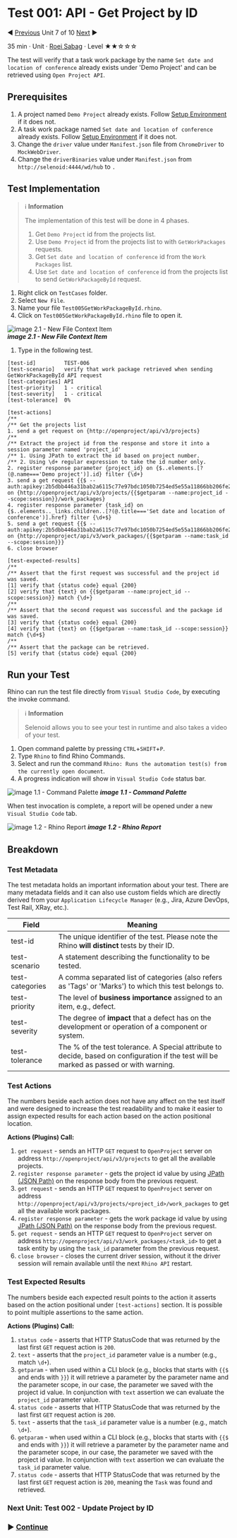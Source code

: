 # Test 001: API - Get Project by ID

:arrow_backward: [Previous]() Unit 7 of 10 [Next]() :arrow_forward:

35 min · Unit · [Roei Sabag](https://www.linkedin.com/in/roei-sabag-247aa18/) · Level ★★☆☆☆
  
The test will verify that a task work package by the name `Set date and location of conference` already exists under 'Demo Project' and can be retrieved using `Open Project API`.  

## Prerequisites

1. A project named `Demo Project` already exists. Follow [Setup Environment](../Tutorials.SetupEnvironment/00.Module.md) if it does not.
2. A task work package named `Set date and location of conference` already exists. Follow [Setup Environment](../Tutorials.SetupEnvironment/00.Module.md) if it does not.
3. Change the `driver` value under `Manifest.json` file from `ChromeDriver` to `MockWebDriver`.
4. Change the `driverBinaries` value under `Manifest.json` from `http://selenoid:4444/wd/hub` to `.`

## Test Implementation

> :information_source: **Information**
>  
> The implementation of this test will be done in 4 phases.
>
> 1. Get `Demo Project` id from the projects list.
> 2. Use `Demo Project` id from the projects list to with `GetWorkPackages` requests.  
> 3. Get `Set date and location of conference` id from the `Work Packages` list.
> 4. Use `Set date and location of conference` id from the projects list to send `GetWorkPackageById` request.  

1. Right click on `TestCases` folder.
2. Select `New File`.
3. Name your file `Test005GetWorkPackageById.rhino`.
4. Click on `Test005GetWorkPackageById.rhino` file to open it.  

![image 2.1 - New File Context Item](./Images/m01u08_1.png)  
_**image 2.1 - New File Context Item**_  

1. Type in the following test.

```rhino
[test-id]         TEST-006
[test-scenario]   verify that work package retrieved when sending GetWorkPackageById API request
[test-categories] API
[test-priority]   1 - critical
[test-severity]   1 - critical
[test-tolerance]  0%

[test-actions]
/**
/** Get the projects list
1. send a get request on {http://openproject/api/v3/projects}
/**
/** Extract the project id from the response and store it into a session parameter named 'project_id'
/** 1. Using JPath to extract the id based on project number.
/** 2. Using \d+ regular expression to take the id number only.
2. register response parameter {project_id} on {$..elements.[?(@.name==='Demo project')].id} filter {\d+}
3. send a get request {{$ --auth:apikey:2b5dbb446a31bab2a6115c77e97bdc1050b7254ed5e55a11866bb206fe27b2c1}} on {http://openproject/api/v3/projects/{{$getparam --name:project_id --scope:session}}/work_packages}
4. register response parameter {task_id} on {$..elements.._links.children..[?(@.title==='Set date and location of conference')].href} filter {\d+$}
5. send a get request {{$ --auth:apikey:2b5dbb446a31bab2a6115c77e97bdc1050b7254ed5e55a11866bb206fe27b2c1}} on {http://openproject/api/v3/work_packages/{{$getparam --name:task_id --scope:session}}}
6. close browser

[test-expected-results]
/**
/** Assert that the first request was successful and the project id was saved.
[1] verify that {status code} equal {200}
[2] verify that {text} on {{$getparam --name:project_id --scope:session}} match {\d+}
/**
/** Assert that the second request was successful and the package id was saved.
[3] verify that {status code} equal {200}
[4] verify that {text} on {{$getparam --name:task_id --scope:session}} match {\d+$}
/**
/** Assert that the package can be retrieved.
[5] verify that {status code} equal {200}
```

## Run your Test

Rhino can run the test file directly from `Visual Studio Code`, by executing the invoke command.  

> :information_source: **Information**
>  
> Selenoid allows you to see your test in runtime and also takes a video of your test.

1. Open command palette by pressing `CTRL`+`SHIFT`+`P`.
2. Type `Rhino` to find Rhino Commands.
3. Select and run the command `Rhino: Runs the automation test(s) from the currently open document`.
4. A progress indication will show in `Visual Studio Code` status bar.  

![image 1.1 - Command Palette](./Images/m01u08_2.png)
_**image 1.1 - Command Palette**_  

When test invocation is complete, a report will be opened under a new `Visual Studio Code` tab.  

![image 1.2 - Rhino Report](./Images/m01u08_3.png)
_**image 1.2 - Rhino Report**_  

## Breakdown

### Test Metadata

The test metadata holds an important information about your test. There are many metadata fields and it can also use custom fields which are directly derived from your `Application Lifecycle Manager` (e.g., Jira, Azure DevOps, Test Rail, XRay, etc.).

| Field           | Meaning                                                                                                                                  |
|-----------------|------------------------------------------------------------------------------------------------------------------------------------------|
| test-id         | The unique identifier of the test. Please note the Rhino **will distinct** tests by their ID.                                            |
| test-scenario   | A statement describing the functionality to be tested.                                                                                   |
| test-categories | A comma separated list of categories (also refers as 'Tags' or 'Marks') to which this test belongs to.                                   |
| test-priority   | The level of **business importance** assigned to an item, e.g., defect.                                                                  |
| test-severity   | The degree of **impact** that a defect has on the development or operation of a component or system.                                     |
| test-tolerance  | The % of the test tolerance. A Special attribute to decide, based on configuration if the test will be marked as passed or with warning. |

### Test Actions

The numbers beside each action does not have any affect on the test itself and were designed to increase the test readability and to make it easier to assign expected results for each action based on the action positional location.  

**Actions (Plugins) Call:**  

1. `get request` - sends an HTTP `GET` request to `OpenProject` server on address `http://openproject/api/v3/projects` to get all the available projects.
2. `register response parameter` - gets the project id value by using [JPath (JSON Path)](https://goessner.net/articles/JsonPath/) on the response body from the previous request.
3. `get request` - sends an HTTP `GET` request to `OpenProject` server on address `http://openproject/api/v3/projects/<project_id>/work_packages` to get all the available work packages.
4. `register response parameter` - gets the work package id value by using [JPath (JSON Path)](https://goessner.net/articles/JsonPath/) on the response body from the previous request.
5. `get request` - sends an HTTP `GET` request to `OpenProject` server on address `http://openproject/api/v3/work_packages/<task_id>` to get a task entity by using the `task_id` parameter from the previous request.
6. `close browser` - closes the current driver session, without it the driver session will remain available until the next `Rhino API` restart.

### Test Expected Results

The numbers beside each expected result points to the action it asserts based on the action positional under `[test-actions]` section. It is possible to point multiple assertions to the same action.  

**Actions (Plugins) Call:**

1. `status code` - asserts that HTTP StatusCode that was returned by the last first `GET` request action is `200`.
2. `text` - asserts that the `project_id` parameter value is a number (e.g., match `\d+`).
3. `getparam` - when used within a CLI block (e.g., blocks that starts with `{{$` and ends with `}}`) it will retrieve a parameter by the parameter name and the parameter scope, in our case, the parameter we saved with the project id value. In conjunction with `text` assertion we can evaluate the `project_id` parameter value.
4. `status code` - asserts that HTTP StatusCode that was returned by the last first `GET` request action is `200`.
5. `text` - asserts that the `task_id` parameter value is a number (e.g., match `\d+`).
6. `getparam` - when used within a CLI block (e.g., blocks that starts with `{{$` and ends with `}}`) it will retrieve a parameter by the parameter name and the parameter scope, in our case, the parameter we saved with the project id value. In conjunction with `text` assertion we can evaluate the `task_id` parameter value.
7. `status code` - asserts that HTTP StatusCode that was returned by the last first `GET` request action is `200`, meaning the `Task` was found and retrieved.

### Next Unit: Test 002 - Update Project by ID

### :arrow_forward: [Continue](./05.Test002UpdateProjectById.md)
